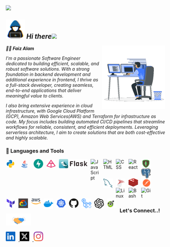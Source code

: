 <div>
<img align="center" src="https://i.imgur.com/4ASafy0.png">
</div>

<!-- 🏄‍♂️ **Faizolam/Faizolam** is a ✨ _special_ ✨ repository because its `README.md` (this file) appears on your GitHub profile. -->
## <picture><img src = "./assets/mdImages/about_me.gif" width = 60px></picture> ***Hi there***<img src="https://media.giphy.com/media/hvRJCLFzcasrR4ia7z/giphy.gif" width="30">

<picture> <img align="right" src="./assets/mdImages/Right_Side.gif" width = 200px></picture>

***🏄‍♂️ Faiz Alam***
<br>
<p><i>I'm a passionate Software Engineer dedicated to building efficient, scalable, and robust software solutions. With a strong foundation in backend development and additional experience in frontend, I thrive as a full-stack developer, creating seamless, end-to-end applications that deliver meaningful value to clients.

I also bring extensive experience in cloud infrastructure, with Google Cloud Platform (GCP), Amazon Web Services(AWS) and Terraform for infrastructure as code. My focus includes building automated CI/CD pipelines that streamline workflows for reliable, consistent, and efficient deployments. Leveraging serverless architecture, I aim to create solutions that are both cost-effective and highly scalable.</i></p>

<!-- 🛠 My Toolkit:

### 🔙 Backend Engineering:
<img align="left" alt="Python" width="30px" style="padding-right:10px;" src="./assets/images/icons8-python.gif" />
<img align="left" alt="Java" width="30px" style="padding-right:10px;" src="./assets/images/icons8-java.gif"/>
<img align="left" alt="FastApi" width="30px" style="padding-right:10px;" src="./assets/images/svg/fastapi.svg"/>
<br>

### 🎨 Frontend Development:

☁️ Cloud & DevOps:

🔄 Automation & CI/CD:

🗄️ Database Management: -->

### 🧰 Languages and Tools
<div>

<img align="left" alt="Python" width="30px" style=" border-radius: 50%; margin-right:14px" src="./assets/images/icons8-python.gif" />
<img align="left" alt="Java" width="30px" style="border-radius: 50%; margin-right:14px" src="./assets/images/icons8-java.gif"/>
<img align="left" alt="FastApi" width="30px" style="padding-right:10px;" src="./assets/images/svg/fastapi.svg"/>
<img align="left" alt="Pydantic" width="30px" style="padding-right:10px;" src="./assets/images/apple-touch-icon.png" />
<img align="left" alt="Flask" width="90px" style="padding-right:10px;" src="./assets/images/flask-horizontal.png"/>

<img align="left" alt="JavaScript" width="30px" style="padding-right:10px;" src="https://cdn.jsdelivr.net/gh/devicons/devicon/icons/javascript/javascript-plain.svg" />
<!-- <img align="left" alt="Python" width="30px" style="padding-right:10px;" src="https://cdn.jsdelivr.net/gh/devicons/devicon/icons/python/python-plain.svg" /> -->
<!-- <img align="left" alt="Java" width="30px" style="padding-right:10px;" src="https://cdn.jsdelivr.net/gh/devicons/devicon/icons/java/java-original.svg"/> -->
<!-- <img align="left" alt="Spring" width="30px" style="padding-right:10px;" src="https://cdn.jsdelivr.net/gh/devicons/devicon/icons/spring/spring-original.svg" /> -->
<!-- <img align="left" alt="TypeScript" width="30px" style="padding-right:10px;" src="https://cdn.jsdelivr.net/gh/devicons/devicon/icons/typescript/typescript-plain.svg" /> -->
<!-- <img align="left" alt="Angular" width="30px" style="padding-right:10px;" src="https://cdn.jsdelivr.net/gh/devicons/devicon/icons/angularjs/angularjs-plain.svg" /> -->
<img align="left" alt="HTML" width="30px" style="padding-right:10px;" src="https://cdn.jsdelivr.net/gh/devicons/devicon/icons/html5/html5-plain.svg" />
<img align="left" alt="CSS" width="30px" style="padding-right:10px;" src="https://cdn.jsdelivr.net/gh/devicons/devicon/icons/css3/css3-plain.svg" />
<img align="left" alt="React" width="30px" style="padding-right:10px;" src="https://cdn.jsdelivr.net/gh/devicons/devicon/icons/react/react-original.svg" />
<img align="left" alt="MongoDB" width="30px" style="padding-right:10px;" src="./assets/images/icons8-mongodb-48.png" />
<img align="left" alt="Postgres" width="30px" style="padding-right:10px;" src="./assets/images/svg/postgresql.svg" />
<img align="left" alt="MySql" width="30px" style="padding-right:10px;" src="./assets/images/svg/mysql-logo-pure.svg" />
<img align="left" alt="MsSQL" width="30px" style="padding-right:10px;" src="./assets/images/icons8-microsoft-sql-server-48.png" />
<img align="left" alt="Redis" width="30px" style="padding-right:10px;" src="./assets/images/svg/redis.svg" />
<img align="left" alt="Postman" width="30px" style="padding-right:10px;" src="./assets/images/svg/postman.svg" />
<img align="left" alt="Linux" width="30px" style="padding-right:10px;" src="https://cdn.jsdelivr.net/gh/devicons/devicon/icons/linux/linux-original.svg" />
<!-- <img align="left" alt="NodeJS" width="30px" style="padding-right:10px;" src="https://cdn.jsdelivr.net/gh/devicons/devicon/icons/nodejs/nodejs-original.svg" /> -->
<img align="left" alt="Bash" width="30px" style="padding-right:10px;" src="https://cdn.jsdelivr.net/gh/devicons/devicon/icons/bash/bash-original.svg" />
<br>

#
<img align="left" alt="Git" width="30px" style="padding-right:10px;" src="https://cdn.jsdelivr.net/gh/devicons/devicon/icons/git/git-original.svg" />
<!-- <img align="left" alt="C++" width="30px" style="padding-right:10px;" src="https://cdn.jsdelivr.net/gh/devicons/devicon/icons/cplusplus/cplusplus-line.svg" /> -->
<img align="left" alt="Terraform" width="30px" style="padding-right:10px;" src="./assets/images/svg/icons8-terraform.svg" />
<img align="left" alt="GCP" width="30px" style="padding-right:10px;" src="./assets/images/icons8-google-cloud-48.png" />
<img align="left" alt="AWS" width="30px" style="padding-right:10px;" src="./assets/images/svg/aws-2.svg" />
<img align="left" alt="Docker" width="30px" style="padding-right:10px;" src="./assets/images/svg/docker-4.svg" />
<img align="left" alt="Kubernets" width="30px" style="padding-right:10px;" src="./assets/images/svg/kubernets.svg" />
<img align="left" alt="GitHub" width="30px" style="padding-right:10px;" src="./assets/images/svg/github-icon-1.svg" />
<img align="left" alt="GitHubAction" width="30px" style="padding-right:10px;" src="./assets/images/svg/GitHub Actions.svg" />
<img align="left" alt="OpenAI" width="30px" style="padding-right:10px;" src="./assets/images/svg/openai-2.svg" />
<img align="left" alt="OpenAPI" width="30px" style="padding-right:10px;" src="./assets/images/svg/openapi-1.svg" />
</div>

<br />

#
<br>

### <b> Let's Connect..!</b><img src="./assets/mdImages/handshake.gif" width ="80">

<a href="https://linkedin.com/in/faizaalam" target="_blank">
<img src="./assets/images/svg/linkedin-icon-3.svg" alt=linkedin width="30px" style="padding-right:10px;"/>
</a>
<a href="https://x.com/FaizOlam" target="_blank">
<img src="./assets/images/svg/twitter-logo-2.svg" alt=twitter width="30px" style="padding-right:10px;"/>
</a>
<a href="https://www.instagram.com/faizolam/" target="_blank">
<img src="./assets/images/svg/instagram-2016-5.svg" alt=linkedin width="30px" style="padding-right:10px;"/>
</a>

<!-- ### <img src="https://media.giphy.com/media/iY8CRBdQXODJSCERIr/giphy.gif" width="35"><b> Github Stats </b>
<div align="left">
<a href="https://github.com/Faizolam/">
  <img src="https://github-readme-stats.vercel.app/api?username=Faizolam&include_all_commits=true&count_private=true&show_icons=true&line_height=20&title_color=7A7ADB&icon_color=2234AE&text_color=D3D3D3&bg_color=0,000000,130F40&hide_border=true" width="450"/><br/>
  <img src="https://github-readme-stats.vercel.app/api/top-langs?username=Faizolam&show_icons=true&locale=en&layout=compact&line_height=20&title_color=7A7ADB&icon_color=2234AE&text_color=D3D3D3&bg_color=0,000000,130F40&hide_border=true" width="375"  alt="Faizolam"/><br/>
  <img src="https://github-readme-streak-stats.herokuapp.com/?user=Faizolam&currStreakNum=7A7ADB&sideNums=D3D3D3&currStreakLabel=D3D3D3&sideLabels=D3D3D3&dates=D3D3D3&background=0,000000,130F40&border=000000&hide_border=true" width="375"  alt="Faizolam"/>
</a>
</div> -->

<!-- ### 📊 GitHub Stats:
![](https://github-readme-streak-stats.herokuapp.com/?user=Faizolam&theme=gruvbox&hide_border=false&bg_color=0,000000,130F40)<br/>

![](https://github-readme-stats.vercel.app/api?username=Faizolam&theme=gruvbox&_border=false&include_all_commits=true&count_private=true)<br/>

![](https://github-readme-stats.vercel.app/api/top-langs/?username=Faizolam&theme=gruvbox&border=false&include_all_commits=true&count_private=true&layout=compact)
<br/> -->

<!-- ### 🏆 GitHub Trophies
![GitHub Trophies](https://github-profile-trophy.vercel.app/?username=Faizolam&theme=radical&no-frame=false&no-bg=true&margin-w=4&background=0,000000,130F40&border=000000) -->

<!-- ![GitHub Trophies](https://github-profile-trophy.vercel.app/?username=Faizolam&theme=radical&no-frame=false&no-bg=true&margin-w=4&column=3&titleColor=7A7ADB&iconColor=2234AE&textColor=D3D3D3&backgroundColor=000000) -->

<!-- Here are some ideas to get you started:

- 🔭 I’m currently working on ...
- 🌱 I’m currently learning ...
- 👯 I’m looking to collaborate on ...
- 🤔 I’m looking for help with ...
- 💬 Ask me about ...
- 📫 How to reach me: ...
- 😄 Pronouns: ...
- ⚡ Fun fact: ... -->


